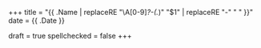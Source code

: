 +++
title = "{{ .Name | replaceRE "\\A[0-9]*?-(.*)" "$1" | replaceRE  "-" " " }}"
date = {{ .Date }}

draft = true
spellchecked = false
+++

